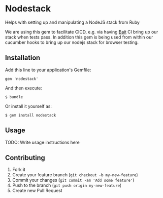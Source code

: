 # Nodestack

Helps with setting up and manipulating a NodeJS stack from Ruby

We are using this gem to facilitate CICD, e.g. via having [Bait](https://github.com/keyvanfatehi/bait) CI bring up our stack when tests pass. In addition this gem is being used from within our cucumber hooks to bring up our nodejs stack for browser testing.

## Installation

Add this line to your application's Gemfile:

    gem 'nodestack'

And then execute:

    $ bundle

Or install it yourself as:

    $ gem install nodestack

## Usage

TODO: Write usage instructions here

## Contributing

1. Fork it
2. Create your feature branch (`git checkout -b my-new-feature`)
3. Commit your changes (`git commit -am 'Add some feature'`)
4. Push to the branch (`git push origin my-new-feature`)
5. Create new Pull Request
